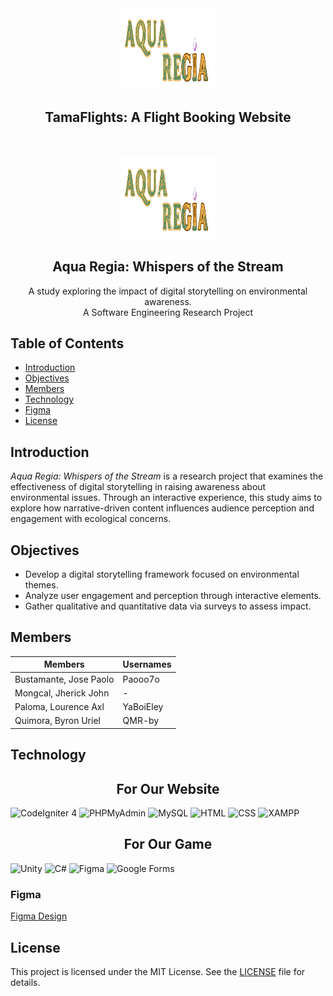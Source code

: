 <a name="readme-top"></a>

<br/>
<br/>

<div align="center">
  <a href="https://github.com/QMR-by/AquaRegia">
    <img src="public\img\Logo.png" alt="AquaRegia" width="150" height="130">
  </a>
  <h2 align="center">TamaFlights: A Flight Booking Website</h3>
</div>

<a name="readme-top"></a>

<br/>
<br/>

<div align="center">
  <a href="https://github.com/QMR-by/AquaRegia">
    <img src="public\img\Logo.png" alt="Aqua Regia" width="150" height="130">
  </a>
  <h2 align="center">Aqua Regia: Whispers of the Stream</h2>
</div>

<div align="center">
  A study exploring the impact of digital storytelling on environmental awareness.
</div>

<div align="center">
  A Software Engineering Research Project
</div>

## Table of Contents
- [Introduction](#introduction)
- [Objectives](#objectives)
- [Members](#members)
- [Technology](#technology)
- [Figma](#figma)
- [License](#license)

## Introduction
*Aqua Regia: Whispers of the Stream* is a research project that examines the effectiveness of digital storytelling in raising awareness about environmental issues. Through an interactive experience, this study aims to explore how narrative-driven content influences audience perception and engagement with ecological concerns.

## Objectives
- Develop a digital storytelling framework focused on environmental themes.
- Analyze user engagement and perception through interactive elements.
- Gather qualitative and quantitative data via surveys to assess impact.

## Members
| Members                        | Usernames         |
|--------------------------------|-------------------|
| Bustamante, Jose Paolo         | Paooo7o           |
| Mongcal, Jherick John          | -                 |
| Paloma, Lourence Axl           | YaBoiEley         |
| Quimora, Byron Uriel           | QMR-by            |

## Technology
 <h2 align="center">For Our Website</h2>
 
![CodeIgniter 4](https://img.shields.io/badge/CodeIgniter-EE4623?style=for-the-badge&logo=codeigniter&logoColor=white)
![PHPMyAdmin](https://img.shields.io/badge/MyPHPAdmin-4479A1?style=for-the-badge&logo=phpmyadmin&logoColor=white)
![MySQL](https://img.shields.io/badge/MySQL-4479A1?style=for-the-badge&logo=mysql&logoColor=white)
![HTML](https://img.shields.io/badge/HTML-E34F26?style=for-the-badge&logo=html5&logoColor=white)
![CSS](https://img.shields.io/badge/CSS-1572B6?style=for-the-badge&logo=css3&logoColor=white)
![XAMPP](https://img.shields.io/badge/XAMPP-FB7A24?style=for-the-badge&logo=xampp&logoColor=white)

 <h2 align="center">For Our Game</h2>

![Unity](https://img.shields.io/badge/Unity-100000?style=for-the-badge&logo=unity&logoColor=white)
![C#](https://img.shields.io/badge/C%23-239120?style=for-the-badge&logo=c-sharp&logoColor=white)
![Figma](https://img.shields.io/badge/Figma-F24E1E?style=for-the-badge&logo=figma&logoColor=white)
![Google Forms](https://img.shields.io/badge/Google%20Forms-673AB7?style=for-the-badge&logo=googleforms&logoColor=white)

### Figma
[Figma Design](https://www.figma.com/design/eFjZoMjp1d0nRQoPQ8M79j/AQUA-REGIA-PROTOTYPE?node-id=0-1&t=ruo2rqIwpA2TTDdC-1)

## License
This project is licensed under the MIT License. See the [LICENSE](LICENSE) file for details.
